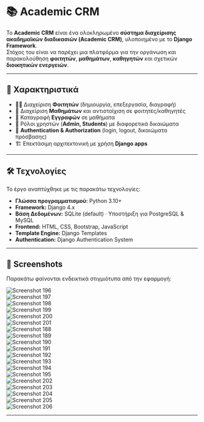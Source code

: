 # 📚 Academic CRM

Το **Academic CRM** είναι ένα ολοκληρωμένο **σύστημα διαχείρισης ακαδημαϊκών διαδικασιών (Academic CRM)**, υλοποιημένο με το **Django Framework**.  
Στόχος του είναι να παρέχει μια πλατφόρμα για την οργάνωση και παρακολούθηση **φοιτητών**, **μαθημάτων**, **καθηγητών** και σχετικών **διοικητικών ενεργειών**.

---

## 🚀 Χαρακτηριστικά
- 👩‍🎓 Διαχείριση **Φοιτητών** (δημιουργία, επεξεργασία, διαγραφή)  
- 📘 Διαχείριση **Μαθημάτων** και αντιστοίχιση σε φοιτητές/καθηγητές  
- 📝 Καταγραφή **Εγγραφών** σε μαθήματα  
- 🔐 Ρόλοι χρηστών (**Admin, Students**) με διαφορετικά δικαιώματα  
- 🔑 **Authentication & Authorization** (login, logout, δικαιώματα πρόσβασης)  
- 🏗️ Επεκτάσιμη αρχιτεκτονική με χρήση **Django apps**  

---

## 🛠️ Τεχνολογίες
Το έργο αναπτύχθηκε με τις παρακάτω τεχνολογίες:

- **Γλώσσα προγραμματισμού:** Python 3.10+  
- **Framework:** Django 4.x  
- **Βάση Δεδομένων:** SQLite (default) · Υποστήριξη για PostgreSQL & MySQL  
- **Frontend:** HTML, CSS, Bootstrap, JavaScript  
- **Template Engine:** Django Templates  
- **Authentication:** Django Authentication System  

---

## 📸 Screenshots

Παρακάτω φαίνονται ενδεικτικά στιγμιότυπα από την εφαρμογή:

![Screenshot 196](https://github.com/user-attachments/assets/1b300856-a914-4cba-8b58-0e19367f2d36)  
![Screenshot 197](https://github.com/user-attachments/assets/52ba33b3-56ce-40dd-83d8-876ea5e29a52)  
![Screenshot 198](https://github.com/user-attachments/assets/6d6e721c-d154-4dde-9022-513499b6bf50)  
![Screenshot 199](https://github.com/user-attachments/assets/2240fa46-6f34-400b-bcac-6bfd418ef60f)  
![Screenshot 200](https://github.com/user-attachments/assets/58f43d2d-810d-4786-94df-369518a17f2e)  
![Screenshot 201](https://github.com/user-attachments/assets/d6a1e8d8-7d13-4804-8f1b-85fb8c1f11e2)  
![Screenshot 188](https://github.com/user-attachments/assets/b14890b8-9d13-41c3-8f1d-c5541d1c1257)  
![Screenshot 189](https://github.com/user-attachments/assets/b1e053c5-eb13-4d8b-8883-3913d7fa3f19)  
![Screenshot 190](https://github.com/user-attachments/assets/b1e053c5-eb13-4d8b-8883-3913d7fa3f19)  
![Screenshot 191](https://github.com/user-attachments/assets/6d6e721c-d154-4dde-9022-513499b6bf50)  
![Screenshot 192](https://github.com/user-attachments/assets/2240fa46-6f34-400b-bcac-6bfd418ef60f)  
![Screenshot 193](https://github.com/user-attachments/assets/5a5dcc7e-5190-42c2-80ca-0ed16f954b8d)  
![Screenshot 194](https://github.com/user-attachments/assets/58f43d2d-810d-4786-94df-369518a17f2e)  
![Screenshot 195](https://github.com/user-attachments/assets/d6a1e8d8-7d13-4804-8f1b-85fb8c1f11e2)  
![Screenshot 202](https://github.com/user-attachments/assets/b14890b8-9d13-41c3-8f1d-c5541d1c1257)  
![Screenshot 203](https://github.com/user-attachments/assets/b1e053c5-eb13-4d8b-8883-3913d7fa3f19)  
![Screenshot 204](https://github.com/user-attachments/assets/6d6e721c-d154-4dde-9022-513499b6bf50)  
![Screenshot 205](https://github.com/user-attachments/assets/2240fa46-6f34-400b-bcac-6bfd418ef60f)  
![Screenshot 206](https://github.com/user-attachments/assets/58f43d2d-810d-4786-94df-369518a17f2e)  

---

